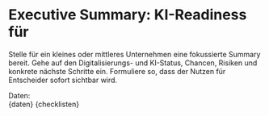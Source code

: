 # Executive Summary: KI-Readiness für 
Stelle für ein kleines oder mittleres Unternehmen eine fokussierte Summary bereit. Gehe auf den Digitalisierungs- und KI-Status, Chancen, Risiken und konkrete nächste Schritte ein. Formuliere so, dass der Nutzen für Entscheider sofort sichtbar wird.

Daten:  
{daten}
{checklisten}